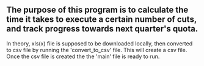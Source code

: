 ## The purpose of this program is to calculate the time it takes to execute a certain number of cuts, and track progress towards next quarter's quota.


In theory, xls(x) file is supposed to be downloaded locally, then converted to csv file by running the 'convert_to_csv' file. This will create a csv file. 
Once the csv file is created the the 'main' file is ready to run. 